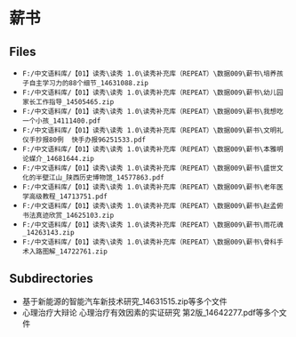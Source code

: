 # 薪书

## Files

- `F:/中文语料库/【01】读秀\读秀 1.0\读秀补充库（REPEAT）\数据009\薪书\培养孩子自主学习力的88个细节_14631088.zip`
- `F:/中文语料库/【01】读秀\读秀 1.0\读秀补充库（REPEAT）\数据009\薪书\幼儿园家长工作指导_14505465.zip`
- `F:/中文语料库/【01】读秀\读秀 1.0\读秀补充库（REPEAT）\数据009\薪书\我想吃一个小孩_14111400.pdf`
- `F:/中文语料库/【01】读秀\读秀 1.0\读秀补充库（REPEAT）\数据009\薪书\文明礼仪手抄报80例  快手办报96251533.pdf`
- `F:/中文语料库/【01】读秀\读秀 1.0\读秀补充库（REPEAT）\数据009\薪书\本雅明论媒介_14681644.zip`
- `F:/中文语料库/【01】读秀\读秀 1.0\读秀补充库（REPEAT）\数据009\薪书\盛世文化的半壁江山_陕西历史博物馆_14577863.pdf`
- `F:/中文语料库/【01】读秀\读秀 1.0\读秀补充库（REPEAT）\数据009\薪书\老年医学高级教程_14713751.pdf`
- `F:/中文语料库/【01】读秀\读秀 1.0\读秀补充库（REPEAT）\数据009\薪书\赵孟俯书法真迹欣赏_14625103.zip`
- `F:/中文语料库/【01】读秀\读秀 1.0\读秀补充库（REPEAT）\数据009\薪书\雨花魂_14263143.zip`
- `F:/中文语料库/【01】读秀\读秀 1.0\读秀补充库（REPEAT）\数据009\薪书\骨科手术入路图解_14722761.zip`

## Subdirectories

- 基于新能源的智能汽车新技术研究_14631515.zip等多个文件
- 心理治疗大辩论  心理治疗有效因素的实证研究  第2版_14642277.pdf等多个文件
